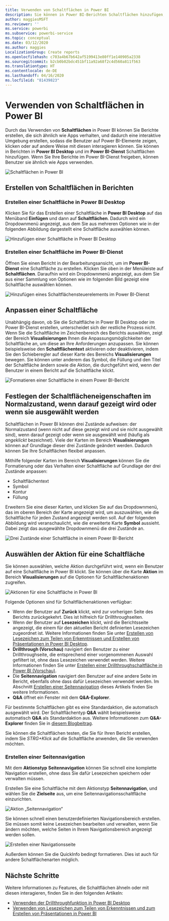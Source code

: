```yaml
---
title: Verwenden von Schaltflächen in Power BI
description: Sie können in Power BI-Berichten Schaltflächen hinzufügen, sodass das Verhalten Ihrer Berichte Apps ähnelt und sie von Benutzern noch einfacher verwendet werden können.
author: maggiesMSFT
ms.reviewer: ''
ms.service: powerbi
ms.subservice: powerbi-service
ms.topic: conceptual
ms.date: 03/12/2020
ms.author: maggies
LocalizationGroup: Create reports
ms.openlocfilehash: c703a4b67b642af5199413e80ff1e140905a2338
ms.sourcegitcommit: b2cb0b02bdc451bf11a92a68f2c4d560a811f563
ms.translationtype: HT
ms.contentlocale: de-DE
ms.lasthandoff: 04/16/2020
ms.locfileid: "81439823"
---
```

# <a name="use-buttons-in-power-bi"></a>Verwenden von Schaltflächen in Power BI
Durch das Verwenden von **Schaltflächen** in Power BI können Sie Berichte erstellen, die sich ähnlich wie Apps verhalten, und dadurch eine interaktive Umgebung erstellen, sodass die Benutzer auf Power BI-Elemente zeigen, klicken oder auf andere Weise mit diesen interagieren können. Sie können in Berichten in **Power BI Desktop** und im **Power BI-Dienst** Schaltflächen hinzufügen. Wenn Sie Ihre Berichte im Power BI-Dienst freigeben, können Benutzer sie ähnlich wie Apps verwenden.

![Schaltflächen in Power BI](media/desktop-buttons/power-bi-buttons.png)

## <a name="create-buttons-in-reports"></a>Erstellen von Schaltflächen in Berichten

### <a name="create-a-button-in-power-bi-desktop"></a>Erstellen einer Schaltfläche in Power BI Desktop

Klicken Sie für das Erstellen einer Schaltfläche in **Power BI Desktop** auf das Menüband **Einfügen** und dann auf **Schaltflächen**. Dadurch wird ein Dropdownmenü angezeigt, aus dem Sie aus mehreren Optionen wie in der folgenden Abbildung dargestellt eine Schaltfläche auswählen können. 

![Hinzufügen einer Schaltfläche in Power BI Desktop](media/desktop-buttons/power-bi-button-dropdown.png)

### <a name="create-a-button-in-the-power-bi-service"></a>Erstellen einer Schaltfläche im Power BI-Dienst

Öffnen Sie einen Bericht in der Bearbeitungsansicht, um im **Power BI-Dienst** eine Schaltfläche zu erstellen. Klicken Sie oben in der Menüleiste auf **Schaltflächen**. Daraufhin wird ein Dropdownmenü angezeigt, aus dem Sie aus einer Sammlung von Optionen wie im folgenden Bild gezeigt eine Schaltfläche auswählen können. 

![Hinzufügen eines Schaltflächensteuerelements im Power BI-Dienst](media/desktop-buttons/power-bi-button-service-dropdown.png)

## <a name="customize-a-button"></a>Anpassen einer Schaltfläche

Unabhängig davon, ob Sie die Schaltfläche in Power BI Desktop oder im Power BI-Dienst erstellen, unterscheidet sich der restliche Prozess nicht. Wenn Sie die Schaltfläche im Zeichenbereich des Berichts auswählen, zeigt der Bereich **Visualisierungen** Ihnen die Anpassungsmöglichkeiten der Schaltfläche an, um diese an Ihre Anforderungen anzupassen. Sie können beispielsweise den **Schaltflächentext** aktivieren oder deaktivieren, indem Sie den Schieberegler auf dieser Karte des Bereichs **Visualisierungen** bewegen. Sie können unter anderem das Symbol, die Füllung und den Titel der Schaltfläche ändern sowie die Aktion, die durchgeführt wird, wenn der Benutzer in einem Bericht auf die Schaltfläche klickt.

![Formatieren einer Schaltfläche in einem Power BI-Bericht](media/desktop-buttons/power-bi-button-properties.png)

## <a name="set-button-properties-when-idle-hovered-over-or-selected"></a>Festlegen der Schaltflächeneigenschaften im Normalzustand, wenn darauf gezeigt wird oder wenn sie ausgewählt werden

Schaltflächen in Power BI können drei Zustände aufweisen: der Normalzustand (wenn nicht auf diese gezeigt wird und sie nicht ausgewählt sind), wenn darauf gezeigt oder wenn sie ausgewählt wird (häufig als *angeklickt* bezeichnet). Viele der Karten im Bereich **Visualisierungen** können auf Grundlage dieser drei Zustände geändert werden. Dadurch können Sie Ihre Schaltflächen flexibel anpassen.

Mithilfe folgender Karten im Bereich **Visualisierungen** können Sie die Formatierung oder das Verhalten einer Schaltfläche auf Grundlage der drei Zustände anpassen:

* Schaltflächentext
* Symbol
* Kontur
* Füllung

Erweitern Sie eine dieser Karten, und klicken Sie auf das Dropdownmenü, das im oberen Bereich der Karte angezeigt wird, um auszuwählen, wie die Schaltfläche für jeden Zustand angezeigt werden soll. Auf der folgenden Abbildung wird veranschaulicht, wie die erweiterte Karte **Symbol** aussieht. Dabei zeigt das ausgewählte Dropdownmenü die drei Zustände an.

![Drei Zustände einer Schaltfläche in einem Power BI-Bericht](media/desktop-buttons/power-bi-button-format.png)


## <a name="select-the-action-for-a-button"></a>Auswählen der Aktion für eine Schaltfläche

Sie können auswählen, welche Aktion durchgeführt wird, wenn ein Benutzer auf eine Schaltfläche in Power BI klickt. Sie können über die Karte **Aktion** im Bereich **Visualisierungen** auf die Optionen für Schaltflächenaktionen zugreifen.

![Aktionen für eine Schaltfläche in Power BI](media/desktop-buttons/power-bi-button-action.png)

Folgende Optionen sind für Schaltflächenaktionen verfügbar:

- Wenn der Benutzer auf **Zurück** klickt, wird zur vorherigen Seite des Berichts zurückgekehrt. Dies ist hilfreich für Drillthroughseiten.
- Wenn der Benutzer auf **Lesezeichen** klickt, wird die Berichtsseite angezeigt, die einem für den aktuellen Bericht definierten Lesezeichen zugeordnet ist. Weitere Informationen finden Sie unter [Erstellen von Lesezeichen zum Teilen von Erkenntnissen und Erstellen von Präsentationen in Power BI Desktop](desktop-bookmarks.md). 
- **Drillthrough (Vorschau)** navigiert den Benutzer zu einer Drillthroughseite, die entsprechend einer vorgenommenen Auswahl gefiltert ist, ohne dass Lesezeichen verwendet werden. Weitere Informationen finden Sie unter [Erstellen einer Drillthroughschaltfläche in Power BI (Vorschau)](desktop-drill-through-buttons.md).
- Die **Seitennavigation** navigiert den Benutzer auf eine andere Seite im Bericht, ebenfalls ohne dass dafür Lesezeichen verwendet werden. Im Abschnitt [Erstellen einer Seitennavigation](#create-page-navigation) dieses Artikels finden Sie weitere Informationen.
- **Q&A** öffnet ein Fenster mit dem **Q&A-Explorer**. 

Für bestimmte Schaltflächen gibt es eine Standardaktion, die automatisch ausgewählt wird. Der Schaltflächentyp **Q&A** wählt beispielsweise automatisch **Q&A** als Standardaktion aus. Weitere Informationen zum **Q&A-Explorer** finden Sie in [diesem Blogbeitrag](https://powerbi.microsoft.com/blog/power-bi-desktop-april-2018-feature-summary/#Q&AExplorer).

Sie können die Schaltflächen testen, die Sie für Ihren Bericht erstellen, indem Sie *STRG+Klick* auf die Schaltfläche anwenden, die Sie verwenden möchten. 

### <a name="create-page-navigation"></a>Erstellen einer Seitennavigation

Mit dem **Aktionstyp** **Seitennavigation** können Sie schnell eine komplette Navigation erstellen, ohne dass Sie dafür Lesezeichen speichern oder verwalten müssen.

Erstellen Sie eine Schaltfläche mit dem Aktionstyp **Seitennavigation**, und wählen Sie die **Zielseite** aus, um eine Seitennavigationsschaltfläche einzurichten.

![Aktion „Seitennavigation“](media/desktop-buttons/power-bi-page-navigation.png)

Sie können schnell einen benutzerdefinierten Navigationsbereich erstellen. Sie müssen somit keine Lesezeichen bearbeiten und verwalten, wenn Sie ändern möchten, welche Seiten in Ihrem Navigationsbereich angezeigt werden sollen.

![Erstellen einer Navigationsseite](media/desktop-buttons/power-bi-build-navigation-pane.png)

Außerdem können Sie die QuickInfo bedingt formatieren. Dies ist auch für andere Schaltflächenarten möglich.

## <a name="next-steps"></a>Nächste Schritte
Weitere Informationen zu Features, die Schaltflächen ähneln oder mit diesen interagieren, finden Sie in den folgenden Artikeln:

* [Verwenden der Drillthroughfunktion in Power BI Desktop](desktop-drillthrough.md)
* [Verwenden von Lesezeichen zum Teilen von Erkenntnissen und zum Erstellen von Präsentationen in Power BI](desktop-bookmarks.md)

